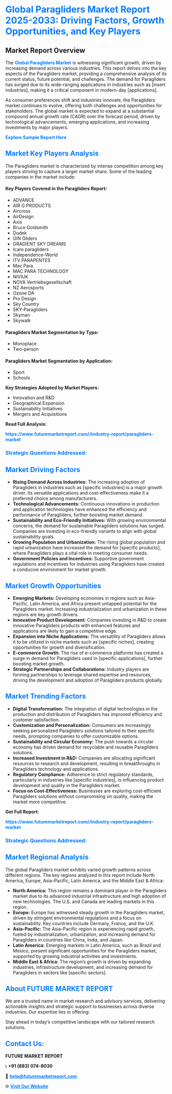 <h1 style="color: #007BFF;">Global Paragliders Market Report 2025-2033: Driving Factors, Growth Opportunities, and Key Players</h1>

<section id="overview">
<h2>Market Report Overview</h2>
<p>The <a href="https://www.futuremarketreport.com//industry-report/paragliders-market" style="color: #007BFF; text-decoration: none;"><strong>Global Paragliders Market</strong></a> is witnessing significant growth, driven by increasing demand across various industries. This report delves into the key aspects of the Paragliders market, providing a comprehensive analysis of its current status, future potential, and challenges. The demand for Paragliders has surged due to its wide-ranging applications in industries such as [insert industries], making it a critical component in modern-day [applications].</p>
<p>As consumer preferences shift and industries innovate, the Paragliders market continues to evolve, offering both challenges and opportunities for stakeholders. The global market is expected to expand at a substantial compound annual growth rate (CAGR) over the forecast period, driven by technological advancements, emerging applications, and increasing investments by major players.</p>
</section>

<section id="overview">
<p><a href="https://www.futuremarketreport.com//request-sample/reportId=48808" style="color: #007BFF; text-decoration: none;"><strong>Explore Sample Report Here</strong></a></p>
</section>

<section id="key-players">
<h2 style="color: #007BFF;">Market Key Players Analysis</h2>
<p>The Paragliders market is characterized by intense competition among key players striving to capture a larger market share. Some of the leading companies in the market include:</p>
<h4>Key Players Covered in the Paragliders Report:</h4>
<ul><li>ADVANCE</li><li>AIR G PRODUCTS</li><li>Aircross</li><li>AirDesign</li><li>Axis</li><li>Bruce Goldsmith</li><li>Dudek</li><li>GIN Gliders</li><li>GRADIENT SKY DREAMS</li><li>Icaro paragliders</li><li>Independence-World</li><li>ITV PARAPENTES</li><li>Mac Para</li><li>MAC PARA TECHNOLOGY</li><li>NIVIUK</li><li>NOVA Vertriebsgesellschaft</li><li>NZ Aerosports</li><li>Ozone DA</li><li>Pro Design</li><li>Sky Country</li><li>SKY-Paragliders</li><li>Skyman</li><li>Skywalk</li></ul>
<h4>Paragliders Market Segmentation by Type:</h4>
<ul><li>Monoplace</li><li>Two-person</li></ul>

<h4>Paragliders Market Segmentation by Application:</h4>
<ul><li>Sport</li><li>Schools</li></ul>
<p><strong>Key Strategies Adopted by Market Players:</strong></p>
<ul>
<li>Innovation and R&D</li>
<li>Geographical Expansion</li>
<li>Sustainability Initiatives</li>
<li>Mergers and Acquisitions</li>
</ul>
</section>

<section>
<p><strong>Read Full Analysis: </strong></p><a href="https://www.futuremarketreport.com//industry-report/paragliders-market" style="color: #007BFF; text-decoration: none;"><strong>https://www.futuremarketreport.com//industry-report/paragliders-market</strong></a>
<h3 style="color: #007BFF;">Strategic Questions Addressed:</h3>
</section>

<section id="driving-factors">
<h2 style="color: #007BFF;">Market Driving Factors</h2>
<ul>
<li><strong>Rising Demand Across Industries:</strong> The increasing adoption of Paragliders in industries such as [specific industries] is a major growth driver. Its versatile applications and cost-effectiveness make it a preferred choice among manufacturers.</li>
<li><strong>Technological Advancements:</strong> Continuous innovations in production and application technologies have enhanced the efficiency and performance of Paragliders, further boosting market demand.</li>
<li><strong>Sustainability and Eco-Friendly Initiatives:</strong> With growing environmental concerns, the demand for sustainable Paragliders solutions has surged. Companies are investing in eco-friendly variants to align with global sustainability goals.</li>
<li><strong>Growing Population and Urbanization:</strong> The rising global population and rapid urbanization have increased the demand for [specific products], where Paragliders plays a vital role in meeting consumer needs.</li>
<li><strong>Government Policies and Incentives:</strong> Supportive government regulations and incentives for industries using Paragliders have created a conducive environment for market growth.</li>
</ul>
</section>

<section id="growth-opportunities">
<h2 style="color: #007BFF;">Market Growth Opportunities</h2>
<ul>
<li><strong>Emerging Markets:</strong> Developing economies in regions such as Asia-Pacific, Latin America, and Africa present untapped potential for the Paragliders market. Increasing industrialization and urbanization in these regions are key growth drivers.</li>
<li><strong>Innovative Product Development:</strong> Companies investing in R&D to create innovative Paragliders products with enhanced features and applications are likely to gain a competitive edge.</li>
<li><strong>Expansion into Niche Applications:</strong> The versatility of Paragliders allows it to be utilized in niche markets such as [specific niches], creating opportunities for growth and diversification.</li>
<li><strong>E-commerce Growth:</strong> The rise of e-commerce platforms has created a surge in demand for Paragliders used in [specific applications], further boosting market growth.</li>
<li><strong>Strategic Partnerships and Collaborations:</strong> Industry players are forming partnerships to leverage shared expertise and resources, driving the development and adoption of Paragliders products globally.</li>
</ul>
</section>

<section id="trending-factors">
<h2 style="color: #007BFF;">Market Trending Factors</h2>
<ul>
<li><strong>Digital Transformation:</strong> The integration of digital technologies in the production and distribution of Paragliders has improved efficiency and customer satisfaction.</li>
<li><strong>Customization and Personalization:</strong> Consumers are increasingly seeking personalized Paragliders solutions tailored to their specific needs, prompting companies to offer customizable options.</li>
<li><strong>Sustainability and Circular Economy:</strong> The push towards a circular economy has driven demand for recyclable and reusable Paragliders solutions.</li>
<li><strong>Increased Investment in R&D:</strong> Companies are allocating significant resources to research and development, resulting in breakthroughs in Paragliders technology and applications.</li>
<li><strong>Regulatory Compliance:</strong> Adherence to strict regulatory standards, particularly in industries like [specific industries], is influencing product development and quality in the Paragliders market.</li>
<li><strong>Focus on Cost-Effectiveness:</strong> Businesses are exploring cost-efficient Paragliders solutions without compromising on quality, making the market more competitive.</li>
</ul>
</section>

<section>
<p><strong>Get Full Report: </strong></p><a href="https://www.futuremarketreport.com//industry-report/paragliders-market" style="color: #007BFF; text-decoration: none;"><strong>https://www.futuremarketreport.com//industry-report/paragliders-market</strong></a>
<h3 style="color: #007BFF;">Strategic Questions Addressed:</h3>
</section>


<section id="regional-analysis">
<h2 style="color: #007BFF;">Market Regional Analysis</h2>
<p>The global Paragliders market exhibits varied growth patterns across different regions. The key regions analyzed in this report include North America, Europe, Asia-Pacific, Latin America, and the Middle East & Africa:</p>
<ul>
<li><strong>North America:</strong> This region remains a dominant player in the Paragliders market due to its advanced industrial infrastructure and high adoption of new technologies. The U.S. and Canada are leading markets in this region.</li>
<li><strong>Europe:</strong> Europe has witnessed steady growth in the Paragliders market, driven by stringent environmental regulations and a focus on sustainability. Key countries include Germany, France, and the U.K.</li>
<li><strong>Asia-Pacific:</strong> The Asia-Pacific region is experiencing rapid growth, fueled by industrialization, urbanization, and increasing demand for Paragliders in countries like China, India, and Japan.</li>
<li><strong>Latin America:</strong> Emerging markets in Latin America, such as Brazil and Mexico, present significant opportunities for the Paragliders market, supported by growing industrial activities and investments.</li>
<li><strong>Middle East & Africa:</strong> The region’s growth is driven by expanding industries, infrastructure development, and increasing demand for Paragliders in sectors like [specific sectors].</li>
</ul>
</section>

<footer>
<h2 style="color: #007BFF;">About FUTURE MARKET REPORT</h2>
<p>We are a trusted name in market research and advisory services, delivering actionable insights and strategic support to businesses across diverse industries. Our expertise lies in offering:</p>

<p>Stay ahead in today’s competitive landscape with our tailored research solutions.</p>

<h2 style="color: #007BFF;">Contact Us:</h2>
<p><strong>FUTURE MARKET REPORT</strong></p>
<p>📞 <strong>+91 (883) 074-8030</strong></p>
<p>📧 <strong><a href="mailto:help@futuremarketreport.com" style="color: #007BFF;">help@futuremarketreport.com</a></strong></p>
<p>🌐 <strong><a href="https://www.futuremarketreport.com/" style="color: #007BFF;">Visit Our Website</a></strong></p>
</footer>